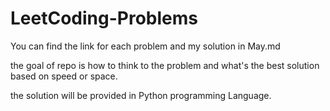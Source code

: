 # LeetCoding-Problems

 You can find the link for each problem and my solution in May.md
 
 the goal of repo is how to think to the problem and what's the best solution based on speed or space.

 the solution will be provided in Python programming Language. 
